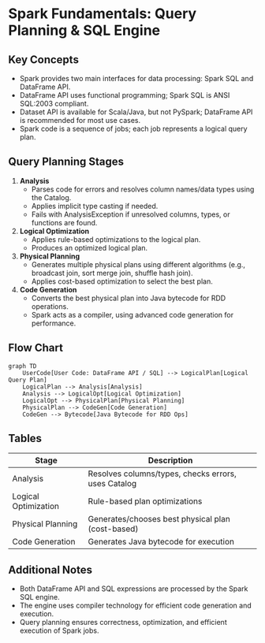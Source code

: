 # Spark Fundamentals: Query Planning & SQL Engine

## Key Concepts
- Spark provides two main interfaces for data processing: Spark SQL and DataFrame API.
- DataFrame API uses functional programming; Spark SQL is ANSI SQL:2003 compliant.
- Dataset API is available for Scala/Java, but not PySpark; DataFrame API is recommended for most use cases.
- Spark code is a sequence of jobs; each job represents a logical query plan.

## Query Planning Stages
1. **Analysis**
   - Parses code for errors and resolves column names/data types using the Catalog.
   - Applies implicit type casting if needed.
   - Fails with AnalysisException if unresolved columns, types, or functions are found.
2. **Logical Optimization**
   - Applies rule-based optimizations to the logical plan.
   - Produces an optimized logical plan.
3. **Physical Planning**
   - Generates multiple physical plans using different algorithms (e.g., broadcast join, sort merge join, shuffle hash join).
   - Applies cost-based optimization to select the best plan.
4. **Code Generation**
   - Converts the best physical plan into Java bytecode for RDD operations.
   - Spark acts as a compiler, using advanced code generation for performance.

## Flow Chart
```mermaid
graph TD
    UserCode[User Code: DataFrame API / SQL] --> LogicalPlan[Logical Query Plan]
    LogicalPlan --> Analysis[Analysis]
    Analysis --> LogicalOpt[Logical Optimization]
    LogicalOpt --> PhysicalPlan[Physical Planning]
    PhysicalPlan --> CodeGen[Code Generation]
    CodeGen --> Bytecode[Java Bytecode for RDD Ops]
```

## Tables
| Stage              | Description                                                      |
|--------------------|------------------------------------------------------------------|
| Analysis           | Resolves columns/types, checks errors, uses Catalog              |
| Logical Optimization| Rule-based plan optimizations                                   |
| Physical Planning  | Generates/chooses best physical plan (cost-based)               |
| Code Generation    | Generates Java bytecode for execution                           |

## Additional Notes
- Both DataFrame API and SQL expressions are processed by the Spark SQL engine.
- The engine uses compiler technology for efficient code generation and execution.
- Query planning ensures correctness, optimization, and efficient execution of Spark jobs.
